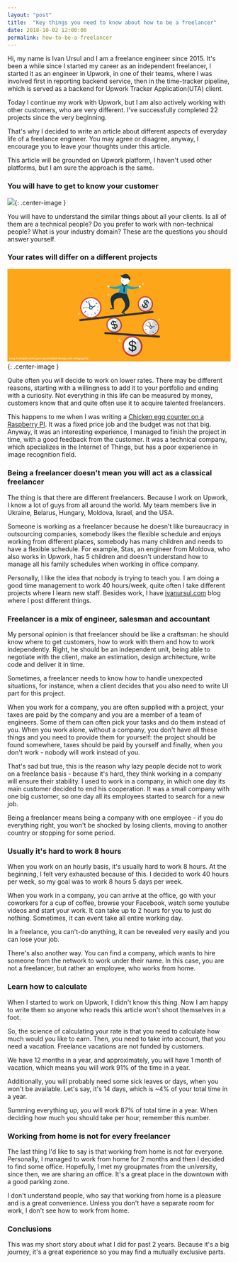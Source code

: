 ```yaml
---
layout: "post"
title:  "Key things you need to know about how to be a freelancer"
date: 2018-10-02 12:00:00
permalink: how-to-be-a-freelancer
---
```


Hi, my name is Ivan Ursul and I am a freelance engineer since 2015. It's been a while since I started my career as an independent freelancer, I started it as an engineer in Upwork, in one of their teams, where I was involved first in reporting backend service, then in the time-tracker pipeline, which is served as a backend for Upwork Tracker Application(UTA) client. 

Today I continue my work with Upwork, but I am also actively working with other customers, who are very different. I've successfully completed 22 projects since the very beginning.

That's why I decided to write an article about different aspects of everyday life of a freelance engineer. You may agree or disagree, anyway, I encourage you to leave your thoughts under this article.

This article will be grounded on Upwork platform, I haven't used other platforms, but I am sure the approach is the same.

### <a href="#understand_customer" name="understand_customer"><i class="fa fa-link anchor" aria-hidden="true"></i></a> You will have to get to know your customer

![](assets/images/freelancer/client){: .center-image }

You will have to understand the similar things about all your clients. Is all of them are a technical people? Do you prefer to work with non-technical people? What is your industry domain? These are the questions you should answer yourself.

### <a href="#different_rates" name="different_rates"><i class="fa fa-link anchor" aria-hidden="true"></i></a> Your rates will differ on a different projects

![](assets/images/freelancer/hourly-rate.jpg){: .center-image }

Quite often you will decide to work on lower rates. There may be different reasons, starting with a willingness to add it to your portfolio and ending with a curiosity. Not everything in this life can be measured by money, customers know that and quite often use it to acquire talented freelancers.

This happens to me when I was writing a [Chicken egg counter on a Raspberry PI](https://ivanursul.com/counting-eggs-in-opencv). It was a fixed price job and the budget was not that big. Anyway, it was an interesting experience, I managed to finish the project in time, with a good feedback from the customer. It was a technical company, which specializes in the Internet of Things, but has a poor experience in image recognition field. 


### <a href="#freelancer" name="freelancer"><i class="fa fa-link anchor" aria-hidden="true"></i></a> Being a freelancer doesn't mean you will act as a classical freelancer

The thing is that there are different freelancers. Because I work on Upwork, I know a lot of guys from all around the world. My team members live in Ukraine, Belarus, Hungary, Moldova, Israel, and the USA.

Someone is working as a freelancer because he doesn't like bureaucracy in outsourcing companies, somebody likes the flexible schedule and enjoys working from different places, somebody has many children and needs to have a flexible schedule. For example, Stas, an engineer from Moldova, who also works in Upwork, has 5 children and doesn't understand how to manage all his family schedules when working in office company.

Personally, I like the idea that nobody is trying to teach you. I am doing a good time management to work 40 hours/week, quite often I take different projects where I learn new staff. Besides work, I have [ivanursul.com](https://ivanursul.com) blog where I post different things.

### <a href="#mix" name="mix"><i class="fa fa-link anchor" aria-hidden="true"></i></a> Freelancer is a mix of engineer, salesman and accountant

My personal opinion is that freelancer should be like a craftsman: he should know where to get customers, how to work with them and how to work independently. Right, he should be an independent unit, being able to negotiate with the client, make an estimation, design architecture, write code and deliver it in time. 

Sometimes, a freelancer needs to know how to handle unexpected situations, for instance, when a client decides that you also need to write UI part for this project. 

When you work for a company, you are often supplied with a project, your taxes are paid by the company and you are a member of a team of engineers. Some of them can often pick your tasks and do them instead of you. 
When you work alone, without a company, you don't have all these things and you need to provide them for yourself: the project should be found somewhere, taxes should be paid by yourself and finally, when you don't work - nobody will work instead of you. 

That's sad but true, this is the reason why lazy people decide not to work on a freelance basis - because it's hard, they think working in a company will ensure their stability. I used to work in a company, in which one day its main customer decided to end his cooperation. It was a small company with one big customer, so one day all its employees started to search for a new job.

Being a freelancer means being a company with one employee - if you do everything right, you won't be shocked by losing clients, moving to another country or stopping for some period.

### <a href="#8hours" name="8hours"><i class="fa fa-link anchor" aria-hidden="true"></i></a> Usually it's hard to work 8 hours

When you work on an hourly basis, it's usually hard to work 8 hours. At the beginning, I felt very exhausted because of this. I decided to work 40 hours per week, so my goal was to work 8 hours 5 days per week. 

When you work in a company, you can arrive at the office, go with your coworkers for a cup of coffee, browse your Facebook, watch some youtube videos and start your work. It can take up to 2 hours for you to just do nothing. Sometimes, it can event take all entire working day. 

In a freelance, you can't-do anything, it can be revealed very easily and you can lose your job.

There's also another way. You can find a company, which wants to hire someone from the network to work under their name. In this case, you are not a freelancer, but rather an employee, who works from home.

### <a href="#learn" name="learn"><i class="fa fa-link anchor" aria-hidden="true"></i></a> Learn how to calculate

When I started to work on Upwork, I didn't know this thing. Now I am happy to write them so anyone who reads this article won't shoot themselves in a foot. 

So, the science of calculating your rate is that you need to calculate how much would you like to earn. Then, you need to take into account, that you need a vacation. Freelance vacations are not funded by customers.

We have 12 months in a year, and approximately, you will have 1 month of vacation, which means you will work 91% of the time in a year.

Additionally, you will probably need some sick leaves or days, when you won't be available. Let's say, it's 14 days, which is ~4% of your total time in a year.

Summing everything up, you will work 87% of total time in a year. When deciding how much you should take per hour, remember this number. 

### <a href="#wfh" name="wfh"><i class="fa fa-link anchor" aria-hidden="true"></i></a> Working from home is not for every freelancer

The last thing I'd like to say is that working from home is not for everyone. Personally, I managed to work from home for 2 months and then I decided to find some office. Hopefully, I met my groupmates from the university, since then, we are sharing an office. It's a great place in the downtown with a good parking zone.

I don't understand people, who say that working from home is a pleasure and is a great convenience. Unless you don't have a separate room for work, I don't see how to work from home.

### <a href="#conclusions" name="conclusions"><i class="fa fa-link anchor" aria-hidden="true"></i></a> Conclusions

This was my short story about what I did for past 2 years. Because it's a big journey, it's a great experience so you may find a mutually exclusive parts. 

